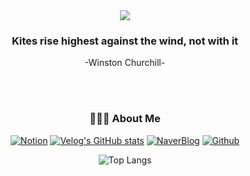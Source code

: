 <div align=center>
  <img src="https://capsule-render.vercel.app/api?type=soft&color=0:FFFFE0,100:FFEBCD&text=Hi,%20My%20name%20is%20Suji%20Yoon&animation=fadeIn&fontColor=B8860B&fontSize=40"/>
  
  ### Kites rise highest against the wind, not with it <br/> 
  
  -Winston Churchill-
  
  <br/>
  <br/>
  
  ### 🏃🏻‍♀️ About Me
  
  [![Notion](https://img.shields.io/badge/Notion-000000?style=for-the-badge&logo=notion&logoColor=FFFFFF)](https://www.notion.so/YOONSUJI-PROFILE-cf7aa625b7fb4164998ca855da7bc646?pvs=4) [![Velog's GitHub stats](https://img.shields.io/badge/Velog-20C997?style=for-the-badge&logo=velog&logoColor=FFFFFF)](https://velog.io/@tnwl155) [![NaverBlog](https://img.shields.io/badge/BLOG-03C75A?style=for-the-badge&logo=NAVER&logoColor=FFFFFF)](https://blog.naver.com/tnwl155) [![Github](https://img.shields.io/badge/GitHub-181717?style=for-the-badge&logo=github&logoColor=FFFFFF)](https://github.com/Yoonsuji)
  
  ![Top Langs](https://github-readme-stats.vercel.app/api/top-langs/?username=yoonsuji&layout=compact)

  </div>


